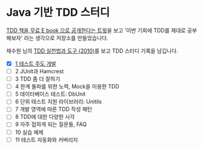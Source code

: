 # Java 기반 TDD 스터디

[TDD 책을 무료 E book 으로 공개한다는 트윗](https://twitter.com/doortts/status/1019220522058407936)을 보고 '이번 기회에 TDD를 제대로 공부해보자' 라는 생각으로 저장소를 만들었습니다.

채수원 님의 [TDD 실천법과 도구 (2010)](https://repo.yona.io/doortts/blog/issue/1)를 보고 TDD 스터디 기록을 남깁니다.

  * [x] [1 테스트 주도 개발](https://github.com/sshplendid/tdd-study/blob/master/doc/tdd_01_test_driven_development.md)
  * [ ] 2 JUnit과 Hamcrest
  * [ ] 3 TDD 좀 더 잘하기
  * [ ] 4 한계 돌파를 위한 노력, Mock을 이용한 TDD
  * [ ] 5 데이터베이스 테스트: DbUnit
  * [ ] 6 단위 테스트 지원 라이브러리: Unitils
  * [ ] 7 개발 영역에 따른 TDD 작성 패턴
  * [ ] 8 TDD에 대한 다양한 시각
  * [ ] 9 자주 접하게 되는 질문들, FAQ
  * [ ] 10 실습 예제
  * [ ] 11 테스트 자동화와 커버리지
